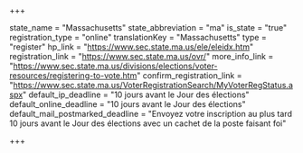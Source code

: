 +++

state_name = "Massachusetts"
state_abbreviation = "ma"
is_state = "true"
registration_type = "online"
translationKey = "Massachusetts"
type = "register"
hp_link = "https://www.sec.state.ma.us/ele/eleidx.htm"
registration_link = "https://www.sec.state.ma.us/ovr/"
more_info_link = "https://www.sec.state.ma.us/divisions/elections/voter-resources/registering-to-vote.htm"
confirm_registration_link = "https://www.sec.state.ma.us/VoterRegistrationSearch/MyVoterRegStatus.aspx"
default_ip_deadline = "10 jours avant le Jour des élections"
default_online_deadline = "10 jours avant le Jour des élections"
default_mail_postmarked_deadline = "Envoyez votre inscription au plus tard 10 jours avant le Jour des élections avec un cachet de la poste faisant foi"

+++